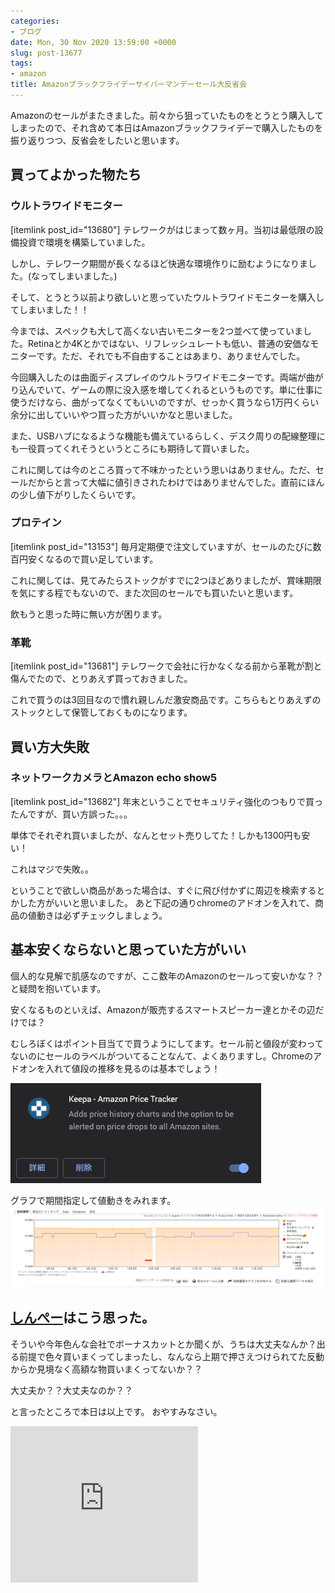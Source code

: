 ```yaml
---
categories:
- ブログ
date: Mon, 30 Nov 2020 13:59:00 +0000
slug: post-13677
tags:
- amazon
title: Amazonブラックフライデーサイバーマンデーセール大反省会
---
```


Amazonのセールがまたきました。前々から狙っていたものをとうとう購入してしまったので、それ含めて本日はAmazonブラックフライデーで購入したものを振り返りつつ、反省会をしたいと思います。
<h2>買ってよかった物たち</h2>
<h3>ウルトラワイドモニター</h3>
[itemlink post_id="13680"]
テレワークがはじまって数ヶ月。当初は最低限の設備投資で環境を構築していました。

しかし、テレワーク期間が長くなるほど快適な環境作りに励むようになりました。(なってしまいました。)

そして、とうとう以前より欲しいと思っていたウルトラワイドモニターを購入してしまいました！！

今までは、スペックも大して高くない古いモニターを2つ並べて使っていました。Retinaとか4Kとかではない、リフレッシュレートも低い、普通の安価なモニターです。ただ、それでも不自由することはあまり、ありませんでした。

今回購入したのは曲面ディスプレイのウルトラワイドモニターです。両端が曲がり込んでいて、ゲームの際に没入感を増してくれるというものです。単に仕事に使うだけなら、曲がってなくてもいいのですが、せっかく買うなら1万円くらい余分に出していいやつ買った方がいいかなと思いました。

また、USBハブになるような機能も備えているらしく、デスク周りの配線整理にも一役買ってくれそうというところにも期待して買いました。

これに関しては今のところ買って不味かったという思いはありません。ただ、セールだからと言って大幅に値引きされたわけではありませんでした。直前にほんの少し値下がりしたくらいです。
<h3>プロテイン</h3>
[itemlink post_id="13153"]
毎月定期便で注文していますが、セールのたびに数百円安くなるので買い足しています。

これに関しては、見てみたらストックがすでに2つほどありましたが、賞味期限を気にする程でもないので、また次回のセールでも買いたいと思います。

飲もうと思った時に無い方が困ります。
<h3>革靴</h3>
[itemlink post_id="13681"]
テレワークで会社に行かなくなる前から革靴が割と傷んでたので、とりあえず買っておきました。

これで買うのは3回目なので慣れ親しんだ激安商品です。こちらもとりあえずのストックとして保管しておくものになります。
<h2>買い方大失敗</h2>
<h3>ネットワークカメラとAmazon echo show5</h3>
[itemlink post_id="13682"]
年末ということでセキュリティ強化のつもりで買ったんですが、買い方誤った。。。

<span class="hutoaka">単体でそれぞれ買いましたが、なんとセット売りしてた！しかも1300円も安い！</span>

これはマジで失敗。。

ということで欲しい商品があった場合は、すぐに飛び付かずに周辺を検索するとかした方がいいと思いました。
あと下記の通りchromeのアドオンを入れて、商品の値動きは必ずチェックしましょう。
<h2>基本安くならないと思っていた方がいい</h2>
個人的な見解で肌感なのですが、ここ数年のAmazonのセールって安いかな？？と疑問を抱いています。

安くなるものといえば、Amazonが販売するスマートスピーカー達とかその辺だけでは？

むしろぼくはポイント目当てで買うようにしてます。セール前と値段が変わってないのにセールのラベルがついてることなんて、よくありますし。Chromeのアドオンを入れて値段の推移を見るのは基本でしょう！

![](images/879498b2b4990c1dbd27c8e271096223.png)

グラフで期間指定して値動きをみれます。
![](images/910ba849e5b1d9a7df2f0ade353c0cdc.png)

<h2><a href="https://twitter.com/s_s_p_y">しんぺー</a>はこう思った。</h2>
そういや今年色んな会社でボーナスカットとか聞くが、うちは大丈夫なんか？出る前提で色々買いまくってしまったし、なんなら上期で押さえつけられてた反動からか見境なく高額な物買いまくってないか？？

大丈夫か？？大丈夫なのか？？

と言ったところで本日は以上です。
おやすみなさい。

<iframe src="https://rcm-fe.amazon-adsystem.com/e/cm?o=9&p=12&l=ur1&category=blackfriday_2020&banner=1G1QRF9279WX3W6R46G2&f=ifr&linkID=49ebbe0aea5f0adc04b1d938646dd3ea&t=warawareotoko-22&tracking_id=warawareotoko-22" width="300" height="250" scrolling="no" border="0" marginwidth="0" style="border:none;" frameborder="0"></iframe>